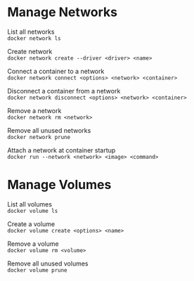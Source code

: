 # Manage Networks

List all networks  
`docker network ls`

Create network  
`docker network create --driver <driver> <name>`

Connect a container to a network  
`docker network connect <options> <network> <container>`

Disconnect a container from a network  
`docker network disconnect <options> <network> <container>`

Remove a network  
`docker network rm <network>`

Remove all unused networks  
`docker network prune`

Attach a network at container startup  
`docker run --network <network> <image> <command>`

# Manage Volumes

List all volumes  
`docker volume ls`

Create a volume  
`docker volume create <options> <name>`

Remove a volume  
`docker volume rm <volume>`

Remove all unused volumes  
`docker volume prune`
